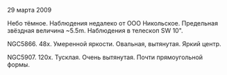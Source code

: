 29 марта 2009

Небо тёмное. Наблюдения недалеко от ООО Никольское. Предельная звёздная величина ~5.5m. Наблюдения в телескоп SW 10".

NGC5866. 48x. Умеренной яркости. Овальная, вытянутая. Яркий центр.

NGC5907. 120х. Тусклая. Очень вытянутая. Почти прямоугольной формы.